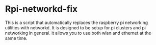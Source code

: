 # Rpi-networkd-fix
This is a script that automatically replaces the raspberry pi networking utilities with networkd. It is designed to be setup for pi clusters and pi networking in general. it allows you to use both wlan and ethernet at the same time.
